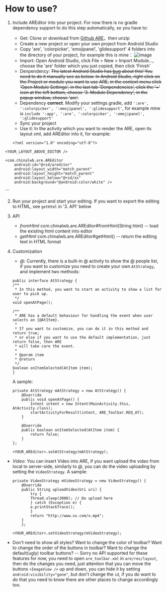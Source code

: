 # How to use?
1. Include AREditor into your project. For now there is no gradle dependency support to do this step automatically, so you have to:
	- Get: Clone or download from [Github ARE](https://github.com/chinalwb/Android-Rich-text-Editor)，then unzip
	- Create a new project or open your own project from Android Studio
	- Copy 'are', 'colorpicker', 'emojipanel', 'glidesupport' 4 folders into the directory of your project, for example this is mine：
	![image](https://github.com/chinalwb/are/blob/master/ARE/demo/are_structure.png)
	- Import: Open Android Studio, click File > New > Import Module..., choose the 'are' folder which you just copied, then click 'Finish'
	- Denpendency: ~~The latest Android Studio has [bug](https://stackoverflow.com/questions/49811283/android-studio-3-1-1-unable-to-add-module-import-gradle-project) about this! You need to do it manually see as below. In Android Studio, right click on the Project or module you want to use ARE, in the context menu click 'Open Module Settings', in the last tab 'Denpendencies', click the '+' icon at the left bottom, choose '3. Module Dependency', in the popup window, choose 'are'.~~
	- Dependency **correct**. Modify your settings.gradle, add `':are', ':colorpicker', ':emojipanel', ':glidesupport'`, for example mine is `include ':app', ':are', ':colorpicker', ':emojipanel', ':glidesupport'`
	- Sync your project
	- Use it: In the activity which you want to render the ARE, open its layout xml, add AREditor into it, for example:
	
	```
	<?xml version="1.0" encoding="utf-8"?>
<RelativeLayout xmlns:android="http://schemas.android.com/apk/res/android"
    xmlns:tools="http://schemas.android.com/tools"
    android:layout_width="match_parent"
    android:layout_height="match_parent">

    <YOUR_LAYOUT_ABOVE_EDITOR />

    <com.chinalwb.are.AREditor
        android:id="@+id/areditor"
        android:layout_width="match_parent"
        android:layout_height="match_parent"
        android:layout_below="@+id/xx"
        android:background="@android:color/white" />
</RelativeLayout>
    ```
  
2. Run your project and start your editing. If you want to export the editing to HTML, see `getHtml` in '3. API' below
3. API
	- *fromHtml* com.chinalwb.are.AREditor#fromHtml(String html) -- load the existing html content into editor 
	- *getHtml* com.chinalwb.are.AREditor#getHtml() -- return the editing text in HTML format
4. Customization
	- *@*: Currently, there is a built-in @ activity to show the @ people list, if you want to customize you need to create your own `AtStrategy`, and implement two methods:

	```
	public interface AtStrategy {
    /**
     * In this method, you want to start an activity to show a list for user to pick up.
     */
    void openAtPage();

    /**
     * ARE has a default behaviour for handling the event when user selects an {@AtItem}.
     *
     * If you want to customize, you can do it in this method and return true;
     * or else if you want to use the default implementation, just return false, then ARE
     * will take care the event.
     *
     * @param item
     * @return
     */
    boolean onItemSelected(AtItem item);
	}
	```
	A sample:
	
	```
    private AtStrategy mAtStrategy = new AtStrategy() {
        @Override
        public void openAtPage() {
            Intent intent = new Intent(MainActivity.this, AtActivity.class);
            startActivityForResult(intent, ARE_Toolbar.REQ_AT);
        }

        @Override
        public boolean onItemSelected(AtItem item) {
            return false;
        }
    };
    
    <YOUR_AREditor>.setAtStrategy(mAtStrategy);
	```

- *Video*: You can insert Video into ARE, if you want upload the video from local to server-side, similarly to *@*, you can do the video uploading by setting the `VideoStrategy`. A sample:
	```
	private VideoStrategy mVideoStrategy = new VideoStrategy() {
		@Override
		public String uploadVideo(Uri uri) {
		    try {
			Thread.sleep(3000); // Do upload here
		    } catch (Exception e) {
			e.printStackTrace();
		    }
		    return "http://www.xx.com/x.mp4";
		}
	    };
    
    <YOUR_AREditor>.setVideoStrategy(mVideoStrategy);
	```

- Don't need to show all styles? Want to change the color of toolbar? Want to change the order of the buttons in toolbar? Want to change the default(ugly) toolbar buttons? -- Sorry no API supported for these features for now, you need to open `are_toolbar.xml` in `are/res/layout`, then do the changes you need, just attention that you can move the buttons `<ImageView />` up and down, you can hide it by setting `android:visibility="gone"`, but don't change the `id`, if you do want to do that you need to know there are other places to change accordingly too.

